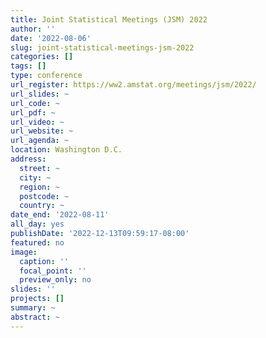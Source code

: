 ```yaml
---
title: Joint Statistical Meetings (JSM) 2022
author: ''
date: '2022-08-06'
slug: joint-statistical-meetings-jsm-2022
categories: []
tags: []
type: conference
url_register: https://ww2.amstat.org/meetings/jsm/2022/
url_slides: ~
url_code: ~
url_pdf: ~
url_video: ~
url_website: ~
url_agenda: ~
location: Washington D.C.
address:
  street: ~
  city: ~
  region: ~
  postcode: ~
  country: ~
date_end: '2022-08-11'
all_day: yes
publishDate: '2022-12-13T09:59:17-08:00'
featured: no
image:
  caption: ''
  focal_point: ''
  preview_only: no
slides: ''
projects: []
summary: ~
abstract: ~
---
```


<!--more-->
